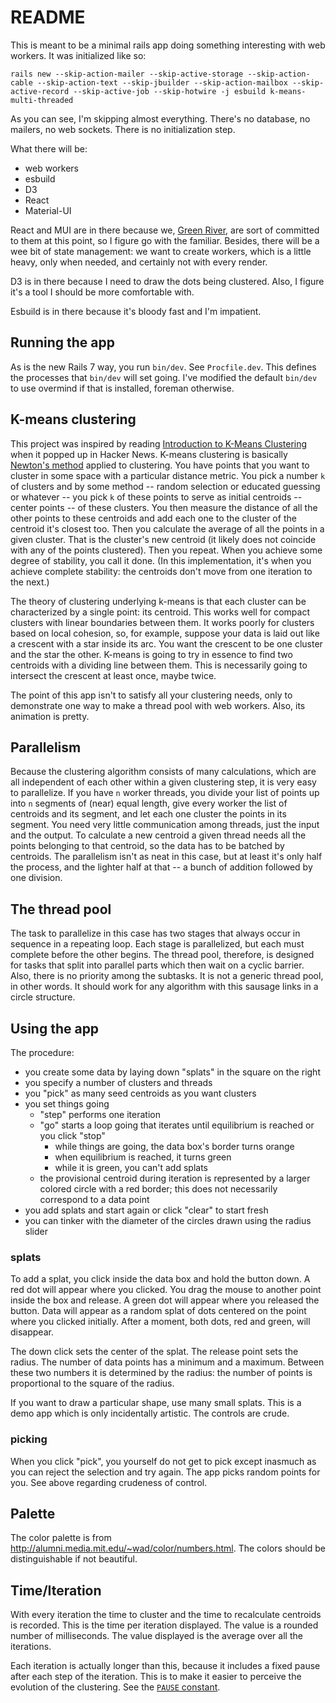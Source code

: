 # README

This is meant to be a minimal rails app doing something interesting with web workers.
It was initialized like so:

```
rails new --skip-action-mailer --skip-active-storage --skip-action-cable --skip-action-text --skip-jbuilder --skip-action-mailbox --skip-active-record --skip-active-job --skip-hotwire -j esbuild k-means-multi-threaded
```

As you can see, I'm skipping almost everything. There's no database, no mailers, no web sockets.
There is no initialization step.

What there will be:
- web workers
- esbuild
- D3
- React
- Material-UI

React and MUI are in there because we, [Green River](https://www.greenriver.com/), are sort of committed to them at this point,
so I figure go with the familiar. Besides, there will be a wee bit of state management: we want to create workers, which is a little heavy,
only when needed, and certainly not with every render.

D3 is in there because I need to draw the dots being clustered. Also, I figure it's a tool I should be more comfortable with.

Esbuild is in there because it's bloody fast and I'm impatient.

## Running the app

As is the new Rails 7 way, you run `bin/dev`. See `Procfile.dev`. This defines the processes that `bin/dev` will set going.
I've modified the default `bin/dev` to use overmind if that is installed, foreman otherwise.

## K-means clustering

This project was inspired by reading [Introduction to K-Means Clustering](https://www.pinecone.io/learn/k-means-clustering/) when
it popped up in Hacker News. K-means clustering is basically [Newton's method](https://en.wikipedia.org/wiki/Newton%27s_method) applied
to clustering. You have points that you want to cluster in some space with a particular distance metric. You pick a number `k` of
clusters and by some method -- random selection or educated guessing or whatever -- you pick `k` of these points to serve as
initial centroids -- center points -- of these clusters. You then measure the distance of all the other points to these centroids
and add each one to the cluster of the centroid it's closest too. Then you calculate the average of all the points in a given cluster.
That is the cluster's new centroid (it likely does not coincide with any of the points clustered). Then you repeat. When you
achieve some degree of stability, you call it done. (In this implementation, it's when you achieve complete stability: the centroids don't move from one iteration to the next.)

The theory of clustering underlying k-means is that each cluster can be characterized by a single point: its centroid. This works well
for compact clusters with linear boundaries between them. It works poorly for clusters based on local cohesion, so, for example, suppose your data is laid out like a crescent with a star inside its arc. You want the crescent to be one cluster and the star the other. K-means is going to try
in essence to find two centroids with a dividing line between them. This is necessarily going to intersect the crescent at least once, maybe twice.

The point of this app isn't to satisfy all your clustering needs, only to demonstrate one way to make a thread pool with web workers. Also,
its animation is pretty.

## Parallelism

Because the clustering algorithm consists of many calculations, which are all independent of
each other within a given clustering step, it is very easy to parallelize. If you have `n` worker threads, you divide your list
of points up into `n` segments of (near) equal length, give every worker the list of centroids and its segment, and let each one
cluster the points in its segment. You need very little communication among threads, just the input and the output. To calculate a
new centroid a given thread needs all the points belonging to that centroid, so the data has to be batched by centroids. The parallelism
isn't as neat in this case, but at least it's only half the process, and the lighter half at that -- a bunch of addition followed by one
division.

## The thread pool

The task to parallelize in this case has two stages that always occur in sequence in a repeating loop. Each stage is parallelized, but each
must complete before the other begins. The thread pool, therefore, is designed for tasks that split into parallel parts which then wait on a
cyclic barrier. Also, there is no priority among the subtasks. It is not a generic thread pool, in other words. It should work for any algorithm
with this sausage links in a circle structure.

## Using the app

The procedure:
- you create some data by laying down "splats" in the square on the right
- you specify a number of clusters and threads
- you "pick" as many seed centroids as you want clusters
- you set things going
  - "step" performs one iteration
  - "go" starts a loop going that iterates until equilibrium is reached or you click "stop"
    - while things are going, the data box's border turns orange
    - when equilibrium is reached, it turns green
    - while it is green, you can't add splats
  - the provisional centroid during iteration is represented by a larger colored circle with a red border; this does not necessarily correspond to a data point
- you add splats and start again or click "clear" to start fresh
- you can tinker with the diameter of the circles drawn using the radius slider

### splats

To add a splat, you click inside the data box and hold the button down. A red dot will appear where you clicked. You drag the mouse to another
point inside the box and release. A green dot will appear where you released the button. Data will appear as a random splat of dots centered
on the point where you clicked initially. After a moment, both dots, red and green, will disappear.

The down click sets the center of the splat. The release point sets the radius. The number of data points has a minimum and a maximum. Between
these two numbers it is determined by the radius: the number of points is proportional to the square of the radius.

If you want to draw a particular shape, use many small splats. This is a demo app which is only incidentally artistic. The controls are crude.

### picking

When you click "pick", you yourself do not get to pick except inasmuch as you can reject the selection and try again. The app picks random points
for you. See above regarding crudeness of control.

## Palette

The color palette is from http://alumni.media.mit.edu/~wad/color/numbers.html. The colors should be distinguishable if not beautiful.

## Time/Iteration

With every iteration the time to cluster and the time to recalculate centroids is recorded. This is the time per iteration displayed.
The value is a rounded number of milliseconds. The value displayed is the average over all the iterations.

Each iteration is actually longer than this, because it includes a fixed pause after each step of the iteration. This is to make it easier to
perceive the evolution of the clustering. See the [`PAUSE` constant](blob/main/app/javascript/application.tsx#L54).
